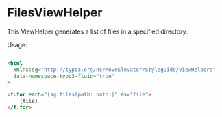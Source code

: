 # FilesViewHelper

This ViewHelper generates a list of files in a specified directory.

Usage:
```html

<html
  xmlns:sg="http://typo3.org/ns/MoveElevator/Styleguide/ViewHelpers"
  data-namespace-typo3-fluid="true"
>

<f:for each="{sg:files(path: path)}" as="file">
    {file}
</f:for>

```
